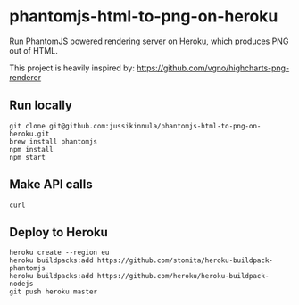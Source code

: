 # phantomjs-html-to-png-on-heroku

Run PhantomJS powered rendering server on Heroku, which produces PNG out of HTML.

This project is heavily inspired by: https://github.com/vgno/highcharts-png-renderer

## Run locally

```
git clone git@github.com:jussikinnula/phantomjs-html-to-png-on-heroku.git
brew install phantomjs
npm install
npm start
```

## Make API calls

```
curl 
```

## Deploy to Heroku

```
heroku create --region eu
heroku buildpacks:add https://github.com/stomita/heroku-buildpack-phantomjs
heroku buildpacks:add https://github.com/heroku/heroku-buildpack-nodejs
git push heroku master
```